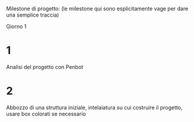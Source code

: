 Milestone di progetto: (le milestone qui sono esplicitamente vage per dare una semplice traccia)

Giorno 1 

# 1
Analisi del progetto con Penbot

# 2 
Abbozzo di una struttura iniziale, intelaiatura su cui costruire il progetto, usare box colorati se necessario